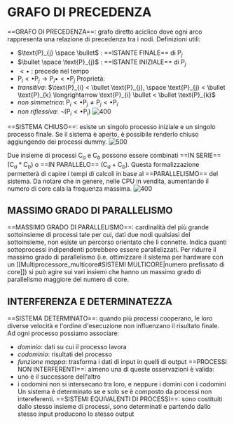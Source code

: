 # GRAFO DI PRECEDENZA
==GRAFO DI PRECEDENZA==: grafo diretto aciclico dove ogni arco rappresenta una relazione di precedenza tra i nodi.
Definizioni utili:
- $\text{P}_{j} \space \bullet$ : ==ISTANTE FINALE== di $\text{P}_{j}$
- $\bullet \space \text{P}_{j}$ : ==ISTANTE INIZIALE== di $\text{P}_{j}$
- $< \bullet$ : precede nel tempo
- $\text{P}_{i} < \bullet \text{P}_{j} \longrightarrow \text{P}_{i} \bullet < \bullet \text{P}_{j}$
Proprietà:
- _transitiva_: $\text{P}_{i} < \bullet \text{P}_{j}, \space \text{P}_{j} < \bullet \text{P}_{k} \longrightarrow \text{P}_{i} \bullet < \bullet \text{P}_{k}$
- _non simmetrica_: $\text{P}_{i} < \bullet \text{P}_{j} \neq \text{P}_{j} < \bullet \text{P}_{i}$ 
- _non riflessiva_: $\neg (\text{P}_{i} < \bullet \text{P}_{i})$
![400](grafo_precedenza.png)

==SISTEMA CHIUSO==: esiste un singolo processo iniziale e un singolo processo finale.
Se il sistema è aperto, è possibile renderlo chiuso aggiungendo dei processi dummy.
![500](grafo_precedenza2.png)

Due insieme di processi $\text{C}_{a}$ e $\text{C}_{b}$ possono essere combinati ==IN SERIE== ($\text{C}_{a} *\text{C}_{b}$) o ==IN PARALLELO== ($\text{C}_{a}+\text{C}_{b}$). Questa formalizzazione permetterà di capire i tempi di calcoli in base al ==PARALLELISMO== del sistema. Da notare che in genere, nelle CPU in vendita, aumentando il numero di core cala la frequenza massima.
![400](grafo_precedenza3.png)

## MASSIMO GRADO DI PARALLELISMO
==MASSIMO GRADO DI PARALLELISMO==: cardinalità del più grande sottoinsieme di processi tale per cui, dati due nodi qualsiasi del sottoinsieme, non esiste un percorso orientato che li connette.
Indica quanti sottoprocessi indipendenti potrebbero essere parallelizzati. Per ridurre il massimo grado di parallelismo (i.e. ottimizzare il sistema per hardware con un [[Multiprocessore_multicore#SISTEMI MULTICORE|numero prefissato di core]]) si può agire sui vari insiemi che hanno un massimo grado di parallelismo maggiore del numero di core.

## INTERFERENZA E DETERMINATEZZA
==SISTEMA DETERMINATO==: quando più processi cooperano, le loro diverse velocità e l'ordine d'esecuzione non influenzano il risultato finale.
Ad ogni processo possiamo associare:
- _dominio_: dati su cui il processo lavora
- _codominio_: risultati del processo
- _funzione mappa_: trasforma i dati di input in quelli di output
==PROCESSI NON INTERFERENTI==: almeno una di queste osservazioni è valida:
- uno è il successore dell'altro
- i codomini non si intersecano tra loro, e neppure i domini con i codomini
Un sistema è determinato se e solo se è composto da processi non intereferenti.
==SISTEMI EQUIVALENTI DI PROCESSI==: sono costituiti dallo stesso insieme di processi, sono determinati e partendo dallo stesso input producono lo stesso output